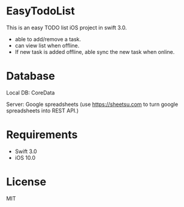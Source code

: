 # EasyTodoList
This is an easy TODO list iOS project in swift 3.0. 
- able to add/remove a task.
- can view list when offline.
-	If new task is added offline, able sync the new task when online.

# Database
Local DB: CoreData

Server: Google spreadsheets (use https://sheetsu.com to turn google spreadsheets into REST API.) 


# Requirements
- Swift 3.0
- iOS 10.0

# License
MIT
